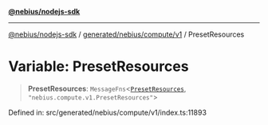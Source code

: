[**@nebius/nodejs-sdk**](../../../../../README.md)

***

[@nebius/nodejs-sdk](../../../../../README.md) / [generated/nebius/compute/v1](../README.md) / PresetResources

# Variable: PresetResources

> **PresetResources**: `MessageFns`\<[`PresetResources`](../interfaces/PresetResources.md), `"nebius.compute.v1.PresetResources"`\>

Defined in: src/generated/nebius/compute/v1/index.ts:11893
